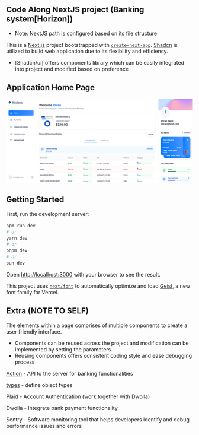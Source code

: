 ## Code Along NextJS project (Banking system[Horizon])
- Note: NextJS path is configured based on its file structure

This is a [Next.js](https://nextjs.org) project bootstrapped with [`create-next-app`](https://nextjs.org/docs/app/api-reference/cli/create-next-app).
[Shadcn](https://shadcn.com/) is utilized to build web application due to its flexibility and efficiency.
- [Shadcn/ui] offers components library which can be easily integrated into project and modified based on preference

## Application Home Page
![image](/images/Banking_HomePage.png)

## Getting Started

First, run the development server:

```bash
npm run dev
# or
yarn dev
# or
pnpm dev
# or
bun dev
```

Open [http://localhost:3000](http://localhost:3000) with your browser to see the result.

This project uses [`next/font`](https://nextjs.org/docs/app/building-your-application/optimizing/fonts) to automatically optimize and load [Geist](https://vercel.com/font), a new font family for Vercel.

## Extra (NOTE TO SELF)
The elements within a page comprises of multiple components to create a user friendly interface.
- Components can be reused across the project and modification can be implemented by setting the parameters.
- Reusing components offers consistent coding style and ease debugging process

[Action](/lib/actions) - API to the server for banking functionalities

[types](/types) - define object types 

Plaid - Account Authentication (work together with Dwolla) 

Dwolla - Integrate bank payment functionality

Sentry - Software monitoring tool that helps developers identify and debug performance issues and errors
